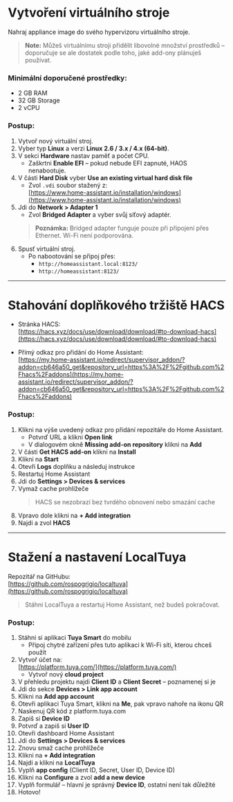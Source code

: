 # Vytvoření virtuálního stroje

Nahraj appliance image do svého hypervizoru virtuálního stroje.

> **Note:** Můžeš virtuálnímu stroji přidělit libovolné množství prostředků – doporučuje se ale dostatek podle toho, jaké add-ony plánuješ používat.

### Minimální doporučené prostředky:
- 2 GB RAM  
- 32 GB Storage  
- 2 vCPU  

### Postup:
1. Vytvoř nový virtuální stroj.
2. Vyber typ **Linux** a verzi **Linux 2.6 / 3.x / 4.x (64-bit)**.
3. V sekci **Hardware** nastav paměť a počet CPU.  
   - Zaškrtni **Enable EFI** – pokud nebude EFI zapnuté, HAOS nenabootuje.
4. V části **Hard Disk** vyber **Use an existing virtual hard disk file**  
   - Zvol `.vdi` soubor stažený z:  
     [https://www.home-assistant.io/installation/windows](https://www.home-assistant.io/installation/windows)
5. Jdi do **Network > Adapter 1**  
   - Zvol **Bridged Adapter** a vyber svůj síťový adaptér.  
   > **Poznámka:** Bridged adapter funguje pouze při připojení přes Ethernet. Wi-Fi není podporována.
6. Spusť virtuální stroj.  
   - Po nabootování se připoj přes:  
     - `http://homeassistant.local:8123/`  
     - `http://homeassistant:8123/`

---

# Stahování doplňkového tržiště HACS

- Stránka HACS:  
  [https://hacs.xyz/docs/use/download/download/#to-download-hacs](https://hacs.xyz/docs/use/download/download/#to-download-hacs)

- Přímý odkaz pro přidání do Home Assistant:  
  [https://my.home-assistant.io/redirect/supervisor_addon/?addon=cb646a50_get&repository_url=https%3A%2F%2Fgithub.com%2Fhacs%2Faddons](https://my.home-assistant.io/redirect/supervisor_addon/?addon=cb646a50_get&repository_url=https%3A%2F%2Fgithub.com%2Fhacs%2Faddons)

### Postup:
1. Klikni na výše uvedený odkaz pro přidání repozitáře do Home Assistant.
   - Potvrď URL a klikni **Open link**
   - V dialogovém okně **Missing add-on repository** klikni na **Add**
2. V části **Get HACS add-on** klikni na **Install**
3. Klikni na **Start**
4. Otevři **Logs** doplňku a následuj instrukce
5. Restartuj Home Assistant
6. Jdi do **Settings > Devices & services**
7. Vymaž cache prohlížeče  
   > HACS se nezobrazí bez tvrdého obnovení nebo smazání cache
8. Vpravo dole klikni na **+ Add integration**
9. Najdi a zvol **HACS**

---

# Stažení a nastavení LocalTuya

Repozitář na GitHubu:  
[https://github.com/rospogrigio/localtuya](https://github.com/rospogrigio/localtuya)

> Stáhni LocalTuya a restartuj Home Assistant, než budeš pokračovat.

### Postup:
1. Stáhni si aplikaci **Tuya Smart** do mobilu  
   - Připoj chytré zařízení přes tuto aplikaci k Wi-Fi síti, kterou chceš použít
2. Vytvoř účet na:  
   [https://platform.tuya.com/](https://platform.tuya.com/)  
   - Vytvoř nový **cloud project**
3. V přehledu projektu najdi **Client ID** a **Client Secret** – poznamenej si je
4. Jdi do sekce **Devices > Link app account**
5. Klikni na **Add app account**
6. Otevři aplikaci Tuya Smart, klikni na **Me**, pak vpravo nahoře na ikonu QR
7. Naskenuj QR kód z platform.tuya.com
8. Zapiš si **Device ID**
9. Potvrď a zapiš si **User ID**
10. Otevři dashboard Home Assistant
11. Jdi do **Settings > Devices & services**
12. Znovu smaž cache prohlížeče
13. Klikni na **+ Add integration**
14. Najdi a klikni na **LocalTuya**
15. Vyplň **app config** (Client ID, Secret, User ID, Device ID)
16. Klikni na **Configure** a zvol **add a new device**
17. Vyplň formulář – hlavní je správný **Device ID**, ostatní není tak důležité
18. Hotovo!
